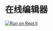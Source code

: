 # 在线编辑器


[![Run on Repl.it](https://repl.it/badge/github/G-gwozai/notepad.git)](https://repl.it/github/G-gwozai/notepad.git)

